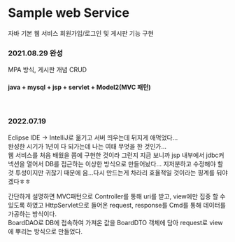 # Sample web Service
자바 기본 웹 서비스
회원가입/로그인 및 게시판 기능 구현

### 2021.08.29 완성
MPA 방식, 게시판 개념 CRUD

#### java + mysql + jsp + servlet + Model2(MVC 패턴)
<br>

### 2022.07.19
Eclipse IDE -> IntelliJ로 옮기고 서버 띄우는데 뒤지게 애먹었다...<br>
완성한 시기가 1년이 다 되가는데 나는 여태 무엇을 한 것인가...<br>
웹 서비스를 처음 배웠을 쯤에 구현한 것이라 그런지 지금 보니까 jsp 내부에서 jdbc커넥션을 열어서 DB를 접근하는 이상한 방식으로 만들어놨다...
지저분하고 수정해야 할 것 투성이지만 귀찮기 때문에 음...다시 만드는게 차라리 효율적일 것이라는 핑계를 둬야겠다ㅎㅎ


간단하게 설명하면 MVC패턴으로 Controller를 통해 uri를 받고, view에만 집중 할 수 있도록 하였고 
HttpServlet으로 들어온 request, response를 Cmd를 통해 데이터를 가공하는 방식이다.<br>
BoardDAO로 DB에 접속하여 가져온 값을 BoardDTO 객체에 담아 request로 view에 뿌리는 방식으로 만들었다.




